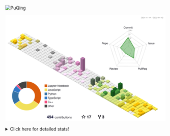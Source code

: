 ![PuQing](https://user-images.githubusercontent.com/27223114/171565019-9a56fae6-b08b-421f-99db-7e830da42371.png)

![](./profile-3d-contrib/profile-season-animate.svg)

<details>
<summary>Click here for detailed stats!</summary>

<!--START_SECTION:waka-->
**I'm a Night 🦉** 

```text
🌞 Morning    47 commits     ███░░░░░░░░░░░░░░░░░░░░░░   12.3% 
🌆 Daytime    125 commits    ████████░░░░░░░░░░░░░░░░░   32.72% 
🌃 Evening    111 commits    ███████░░░░░░░░░░░░░░░░░░   29.06% 
🌙 Night      99 commits     ██████░░░░░░░░░░░░░░░░░░░   25.92%

```


📊 **This Week I Spent My Time On** 

```text
💬 Programming Languages: 
C++                      4 hrs 47 mins       ████████████████████░░░░░   79.55% 
C                        44 mins             ███░░░░░░░░░░░░░░░░░░░░░░   12.31% 
Markdown                 16 mins             █░░░░░░░░░░░░░░░░░░░░░░░░   4.59% 
Python                   7 mins              ░░░░░░░░░░░░░░░░░░░░░░░░░   2.16% 
YAML                     1 min               ░░░░░░░░░░░░░░░░░░░░░░░░░   0.45%

🔥 Editors: 
VS Code                  6 hrs 1 min         █████████████████████████   100.0%

💻 Operating System: 
Mac                      3 hrs 23 mins       ██████████████░░░░░░░░░░░   56.27% 
Windows                  2 hrs 38 mins       ███████████░░░░░░░░░░░░░░   43.73%

```


<!--END_SECTION:waka-->
</details>
